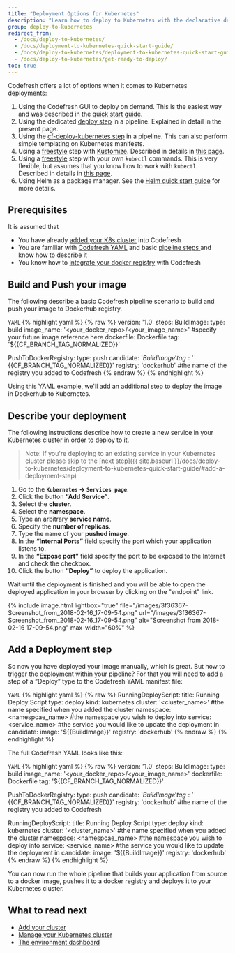 ```yaml
---
title: "Deployment Options for Kubernetes"
description: "Learn how to deploy to Kubernetes with the declarative deploy step"
group: deploy-to-kubernetes
redirect_from:
  - /docs/deploy-to-kubernetes/
  - /docs/deployment-to-kubernetes-quick-start-guide/
  - /docs/deploy-to-kubernetes/deployment-to-kubernetes-quick-start-guide/
  - /docs/deploy-to-kubernetes/get-ready-to-deploy/
toc: true
---
```


Codefresh offers a lot of options when it comes to Kubernetes deployments:

1. Using the Codefresh GUI to deploy on demand. This is the easiest way and was described in the [quick start guide]({{site.baseurl}}/docs/getting-started/deployment-to-kubernetes-quick-start-guide/).
1. Using the dedicated [deploy step]({{site.baseurl}}/docs/codefresh-yaml/steps/deploy/) in a pipeline. Explained in detail in the present page.
1. Using the [cf-deploy-kubernetes step]({{site.baseurl}}/docs/deploy-to-kubernetes/kubernetes-templating/) in a pipeline. This can also perform simple templating on Kubernetes manifests.
1. Using a [freestyle]({{site.baseurl}}/docs/codefresh-yaml/steps/freestyle/) step with [Kustomize](https://kustomize.io). Described in details in [this page]({{site.baseurl}}/docs/example-catalog/cd-examples/deploy-with-kustomize).
1. Using a [freestyle]({{site.baseurl}}/docs/codefresh-yaml/steps/freestyle/) step with your own `kubectl` commands. This is very flexible, but assumes that you know how to work with `kubectl`. Described in details in [this page]({{site.baseurl}}/docs/deploy-to-kubernetes/custom-kubectl-commands/).
1. Using Helm as a package manager. See the [Helm quick start guide]({{site.baseurl}}/docs/getting-started/helm-quick-start-guide/) for more details.

## Prerequisites

It is assumed that
  - You have already [added your K8s cluster]({{site.baseurl}}/docs/deploy-to-kubernetes/add-kubernetes-cluster/) into Codefresh
  - You are familiar with [Codefresh YAML]({{site.baseurl}}/docs/codefresh-yaml/what-is-the-codefresh-yaml/) and basic [pipeline steps ]({{site.baseurl}}/docs/codefresh-yaml/steps/)and know how to describe it
  - You know how to [integrate your docker registry]({{site.baseurl}}/docs/docker-registries/external-docker-registries/) with Codefresh
  
## Build and Push your image
The following describe a basic Codefresh pipeline scenario to build and push your image to Dockerhub registry.
  
  `YAML`
{% highlight yaml %}
{% raw %}
version: '1.0'
steps:
  BuildImage:
    type: build
    image_name: '<your_docker_repo>/<your_image_name>' #specify your future image reference here
    dockerfile: Dockerfile
    tag: '${{CF_BRANCH_TAG_NORMALIZED}}'
    
  PushToDockerRegistry:
    type: push
    candidate: '${{BuildImage}}'
    tag: '${{CF_BRANCH_TAG_NORMALIZED}}'
    registry: 'dockerhub' #the name of the registry you added to Codefresh
{% endraw %}
{% endhighlight %}

Using this YAML example, we'll add an additional step to deploy the image in Dockerhub to Kubernetes.

## Describe your deployment
The following instructions describe how to create a new service in your Kubernetes cluster in order to deploy to it.
>Note: If you're deploying to an existing service in your Kubernetes cluster please skip to the [next step]({{ site.baseurl }}/docs/deploy-to-kubernetes/deployment-to-kubernetes-quick-start-guide/#add-a-deployment-step)


 1. Go to the **`Kubernetes` &#8594; `Services page`**.
 1. Click the button **“Add Service”**.
 1. Select the **cluster**.
 1. Select the **namespace**.
 1. Type an arbitrary **service name**.
 1. Specify the **number of replicas**.
 1. Type the name of your **pushed image**.
 1. In the **“Internal Ports”** field specify the port which your application listens to.
 1. In the **“Expose port”** field specify the port to be exposed to the Internet and check the checkbox.
 1. Click the button **“Deploy”** to deploy the application.
  
Wait until the deployment is finished and you will be able to open the deployed application in your browser by clicking on the "endpoint" link.

{% include image.html 
lightbox="true" 
file="/images/3f36367-Screenshot_from_2018-02-16_17-09-54.png" 
url="/images/3f36367-Screenshot_from_2018-02-16_17-09-54.png" 
alt="Screenshot from 2018-02-16 17-09-54.png" 
max-width="60%" 
%}

## Add a Deployment step
So now you have deployed your image manually, which is great. But how to trigger the deployment within your pipeline? For that you will need to add a step of a “Deploy” type to the Codefresh YAML manifest file:

  `YAML`
{% highlight yaml %}
{% raw %}
RunningDeployScript:
    title: Running Deploy Script
    type: deploy
    kind: kubernetes
    cluster: '<cluster_name>' #the name specified when you added the cluster
    namespace: <namespcae_name> #the namespace you wish to deploy into
    service: <service_name> #the service you would like to update the deployment in
    candidate:
      image: '${{BuildImage}}'
      registry: 'dockerhub'
{% endraw %}
{% endhighlight %}

The full Codefresh YAML looks like this:

  `YAML`
{% highlight yaml %}
{% raw %}
version: '1.0'
steps:
  BuildImage:
    type: build
    image_name: '<your_docker_repo>/<your_image_name>'
    dockerfile: Dockerfile
    tag: '${{CF_BRANCH_TAG_NORMALIZED}}'
    
  PushToDockerRegistry:
    type: push
    candidate: '${{BuildImage}}'
    tag: '${{CF_BRANCH_TAG_NORMALIZED}}'
    registry: 'dockerhub' #the name of the registry you added to Codefresh
    
  RunningDeployScript:
    title: Running Deploy Script
    type: deploy
    kind: kubernetes
    cluster: '<cluster_name>' #the name specified when you added the cluster
    namespace: <namespcae_name> #the namespace you wish to deploy into
    service: <service_name> #the service you would like to update the deployment in
    candidate:
      image: '${{BuildImage}}'
      registry: 'dockerhub'
{% endraw %}
{% endhighlight %}

You can now run the whole pipeline that builds your application from source to a docker image, pushes it to a docker registry and deploys it to your Kubernetes cluster.

## What to read next

- [Add your cluster]({{site.baseurl}}/docs/deploy-to-kubernetes/add-kubernetes-cluster/)
- [Manage your Kubernetes cluster]({{site.baseurl}}/docs/deploy-to-kubernetes/manage-kubernetes/)
- [The environment dashboard]({{site.baseurl}}/docs/deploy-to-kubernetes/environment-dashboard/)